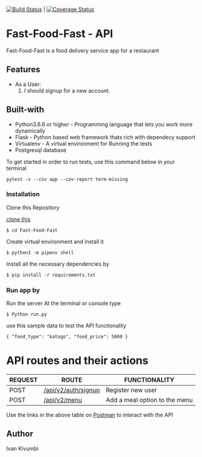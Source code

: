 [![Build Status](https://travis-ci.org/Ivankivu/Fast-Food-Fast.svg?branch=user-sign-in%2Fout)](https://travis-ci.org/Ivankivu/Fast-Food-Fast) | [![Coverage Status](https://coveralls.io/repos/github/Ivankivu/Fast-Food-Fast/badge.svg?branch=user-sign-in/out)](https://coveralls.io/github/Ivankivu/Fast-Food-Fast?branch=user-sign-in/out)

# Fast-Food-Fast - API

Fast-Food-Fast is a food delivery service app for a restaurant

## Features

* As a User:
    1. I should signup for a new account.

## Built-with

* Python3.6.6 or higher - Programming language that lets you work more dynamically
* Flask - Python based web framework thats rich with dependecy support
* Virtualenv - A virtual environment for Running the tests
* Postgresql database

To get started in order to run tests, use this command below in your terminal

`pytest -v --cov app --cov-report term-missing`

### Installation

Clone this Repository

[clone this](https://github.com/Ivankivu/Fast-Food-Fast.git)

`$ cd Fast-Food-Fast`

Create virtual environment and install it

`$ python3 -m pipenv shell`

Install all the necessary dependencies by

`$ pip install -r requirements.txt`

### Run app by

Run the server At the terminal or console type

`$ Python run.py`

use this sample data to test the API functionality

`{
"food_type": "katogo",
"food_price": 5000
}`

# API routes and their actions

| REQUEST | ROUTE | FUNCTIONALITY |
| ------- | ----- | ------------- |
| POST | [/api/v2/auth/signup](https://fastfood-fast-api-heroku.herokuapp.com/api/v2/auth/signup) | Register new user |
| POST | [/api/v2/menu](https://fastfood-fast-api-heroku.herokuapp.com/api/v2/menu) | Add a meal option to the menu |


Use the links in the above table on [Postman](https://www.getpostman.com/apps) to interact with the API

## Author

Ivan Kivumbi
